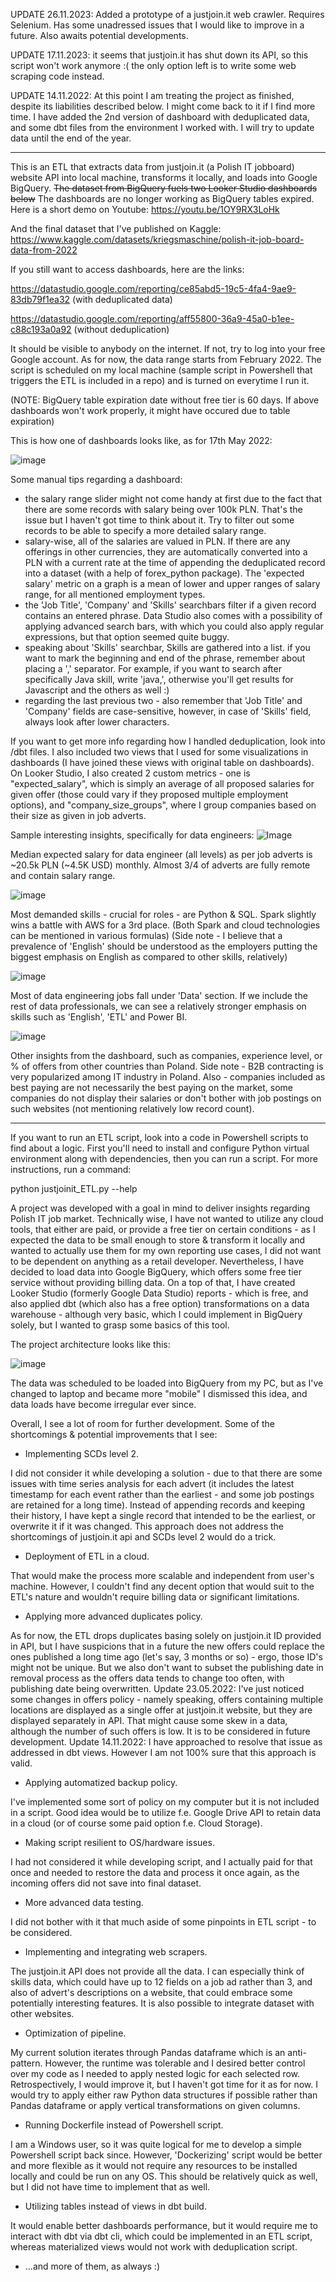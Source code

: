UPDATE 26.11.2023: Added a prototype of a justjoin.it web crawler. Requires Selenium. Has some unadressed issues that I would like to improve in a future. Also awaits potential developments.

UPDATE 17.11.2023: it seems that justjoin.it has shut down its API, so this script won't work anymore :( the only option left is to write some web scraping code instead.

UPDATE 14.11.2022: At this point I am treating the project as finished, despite its liabilities described below. I might come back to it if I find more time. I have added the 2nd version of dashboard with deduplicated data, and some dbt files from the environment I worked with. I will try to update data until the end of the year.

---------

This is an ETL that extracts data from justjoin.it (a Polish IT jobboard) website API into local machine, transforms it locally, and loads into Google BigQuery. <del>The dataset from BigQuery fuels two Looker Studio dashboards below</del> The dashboards are no longer working as BigQuery tables expired. Here is a short demo on Youtube:
https://youtu.be/1OY9RX3LoHk

And the final dataset that I've published on Kaggle:
https://www.kaggle.com/datasets/kriegsmaschine/polish-it-job-board-data-from-2022

If you still want to access dashboards, here are the links:

https://datastudio.google.com/reporting/ce85abd5-19c5-4fa4-9ae9-83db79f1ea32 (with deduplicated data)

https://datastudio.google.com/reporting/aff55800-36a9-45a0-b1ee-c88c193a0a92 (without deduplication)

It should be visible to anybody on the internet. If not, try to log into your free Google account.
As for now, the data range starts from February 2022. The script is scheduled on my local machine (sample script in Powershell that triggers the ETL is included in a repo) and is turned on everytime I run it. 

(NOTE: BigQuery table expiration date without free tier is 60 days. If above dashboards won't work properly, it might have occured due to table expiration)

This is how one of dashboards looks like, as for 17th May 2022:

![image](https://user-images.githubusercontent.com/75480707/168835022-cd8f87de-9fe6-497f-9afb-dca8d9dd8702.png)

Some manual tips regarding a dashboard:
- the salary range slider might not come handy at first due to the fact that there are some records with salary being over 100k PLN. That's the issue but I haven't got time to think about it. Try to filter out some records to be able to specify a more detailed salary range.
- salary-wise, all of the salaries are valued in PLN. If there are any offerings in other currencies, they are automatically converted into a PLN with a current rate at the time of appending the deduplicated record into a dataset (with a help of forex_python package). The 'expected salary' metric on a graph is a mean of lower and upper ranges of salary range, for all mentioned employment types.
- the 'Job Title', 'Company' and 'Skills' searchbars filter if a given record contains an entered phrase. Data Studio also comes with a possibility of applying advanced search bars, with which you could also apply regular expressions, but that option seemed quite buggy.
- speaking about 'Skills' searchbar, Skills are gathered into a list. if you want to mark the beginning and end of the phrase, remember about placing a ',' separator. For example, if you want to search after specifically Java skill, write 'java,', otherwise you'll get results for Javascript and the others as well :)
- regarding the last previous two - also remember that 'Job Title' and 'Company' fields are case-sensitive, however, in case of 'Skills' field, always look after lower characters.

If you want to get more info regarding how I handled deduplication, look into /dbt files. I also included two views that I used for some visualizations in dashboards (I have joined these views with original table on dashboards). On Looker Studio, I also created 2 custom metrics - one is "expected_salary", which is simply an average of all proposed salaries for given offer (those could vary if they proposed multiple employment options), and "company_size_groups", where I group companies based on their size as given in job adverts.

Sample interesting insights, specifically for data engineers:
![Image](https://user-images.githubusercontent.com/75480707/201771367-d5e2e059-7307-43c3-8adf-953276be30fe.png)

Median expected salary for data engineer (all levels) as per job adverts is ~20.5k PLN (~4.5K USD) monthly. Almost 3/4 of adverts are fully remote and contain salary range.

![image](https://user-images.githubusercontent.com/75480707/201771425-07b136d9-7175-4c74-b6e1-849543d54508.png)

Most demanded skills - crucial for roles - are Python & SQL. Spark slightly wins a battle with AWS for a 3rd place. (Both Spark and cloud technologies can be mentioned in various formulas) (Side note - I believe that a prevalence of 'English' should be understood as the employers putting the biggest emphasis on English as compared to other skills, relatively)

![image](https://preview.redd.it/ky3kq045jzz91.png?width=1065&format=png&auto=webp&s=b4070aad40839192066cc45b9c03eac9f1682b5e)

Most of data engineering jobs fall under 'Data' section. If we include the rest of data professionals, we can see a relatively stronger emphasis on skills such as 'English', 'ETL' and Power BI.

![image](https://preview.redd.it/uz8s0i3xjzz91.png?width=1072&format=png&auto=webp&s=49a7aed1e79e0f0040c72503b66635717dbeda13)

Other insights from the dashboard, such as companies, experience level, or % of offers from other countries than Poland. Side note - B2B contracting is very popularized among IT industry in Poland. Also - companies included as best paying are not necessarily the best paying on the market, some companies do not display their salaries or don't bother with job postings on such websites (not mentioning relatively low record count).

-------------------------------------------------

If you want to run an ETL script, look into a code in Powershell scripts to find about a logic. First you'll need to install and configure Python virtual environment along with dependencies, then you can run a script. For more instructions, run a command:

python justjoinit_ETL.py --help

A project was developed with a goal in mind to deliver insights regarding Polish IT job market. Technically wise, I have not wanted to utilize any cloud tools, that either are paid, or provide a free tier on certain conditions - as I expected the data to be small enough to store & transform it locally and wanted to actually use them for my own reporting use cases, I did not want to be dependent on anything as a retail developer. Nevertheless, I have decided to load data into Google BigQuery, which offers some free tier service without providing billing data. On a top of that, I have created Looker Studio (formerly Google Data Studio) reports - which is free, and also applied dbt (which also has a free option) transformations on a data warehouse - although very basic, which I could implement in BigQuery solely, but I wanted to grasp some basics of this tool.

The project architecture looks like this:

![image](https://i.imgur.com/JK4d9PC.png)

The data was scheduled to be loaded into BigQuery from my PC, but as I've changed to laptop and became more "mobile" I dismissed this idea, and data loads have become irregular ever since.

Overall, I see a lot of room for further development. Some of the shortcomings & potential improvements that I see:

- Implementing SCDs level 2.

I did not consider it while developing a solution - due to that there are some issues with time series analysis for each advert (it includes the latest timestamp for each event rather than the earliest - and some job postings are retained for a long time). Instead of appending records and keeping their history, I have kept a single record that intended to be the earliest, or overwrite it if it was changed. This approach does not address the shortcomings of justjoin.it api and SCDs level 2 would do a trick.

- Deployment of ETL in a cloud.

That would make the process more scalable and independent from user's machine. However, I couldn't find any decent option that would suit to the ETL's nature and
wouldn't require billing data or significant limitations.

- Applying more advanced duplicates policy.

As for now, the ETL drops duplicates basing solely on justjoin.it ID provided in API, but I have suspicions that in a future the new offers could replace the ones
published a long time ago (let's say, 3 months or so) - ergo, those ID's might not be unique. But we also don't want to subset the publishing date in removal process
as the offers data tends to change too often, with publishing date being overwritten.
Update 23.05.2022: I've just noticed some changes in offers policy - namely speaking, offers containing multiple locations are displayed as a single offer at justjoin.it website, but they are displayed separately in API. That might cause some skew in a data, although the number of such offers is low. It is to be considered in future development.
Update 14.11.2022: I have approached to resolve that issue as addressed in dbt views. However I am not 100% sure that this approach is valid.

- Applying automatized backup policy.

I've implemented some sort of policy on my computer but it is not included in a script. Good idea would be to utilize f.e. Google Drive API to retain data in a cloud (or of course some paid option f.e. Cloud Storage).

- Making script resilient to OS/hardware issues.

I had not considered it while developing script, and I actually paid for that once and needed to restore the data and process it once again, as the incoming offers did not save into final dataset.

- More advanced data testing.

I did not bother with it that much aside of some pinpoints in ETL script - to be considered.

- Implementing and integrating web scrapers.

The justjoin.it API does not provide all the data. I can especially think of skills data, which could have up to 12 fields on a job ad rather than 3, and also of advert's descriptions on a website, that could embrace some potentially interesting features. It is also possible to integrate dataset with other websites.

- Optimization of pipeline.

My current solution iterates through Pandas dataframe which is an anti-pattern. However, the runtime was tolerable and I desired better control over my code as I needed to apply nested logic for each selected row. Retrospectively, I would improve it, but I haven't got time for it as for now. I would try to apply either raw Python data structures if possible rather than Pandas dataframe or apply vertical transformations on given columns.

- Running Dockerfile instead of Powershell script.

I am a Windows user, so it was quite logical for me to develop a simple Powershell script back since. However, 'Dockerizing' script would be better and more flexible as it would not require any resources to be installed locally and could be run on any OS. This should be relatively quick as well, but I did not have time to implement that as well.

- Utilizing tables instead of views in dbt build.

It would enable better dashboards performance, but it would require me to interact with dbt via dbt cli, which could be implemented in an ETL script, whereas materialized views would not work with deduplication script.

- ...and more of them, as always :)